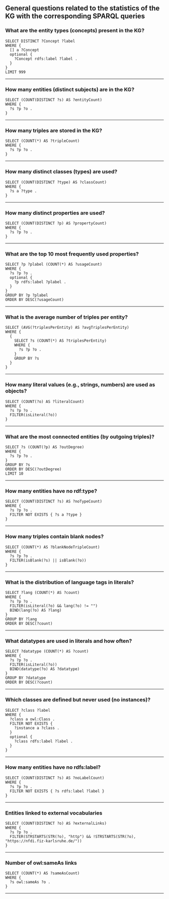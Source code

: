 
## General questions related to the statistics of the KG with the corresponding SPARQL queries

### What are the entity types (concepts) present in the KG?

```sparql
SELECT DISTINCT ?Concept ?label
WHERE {
  [] a ?Concept
  optional {
    ?Concept rdfs:label ?label .    
  }
}
LIMIT 999
```

---

### How many entities (distinct subjects) are in the KG?

```sparql
SELECT (COUNT(DISTINCT ?s) AS ?entityCount)
WHERE {
  ?s ?p ?o .
}
```

---

### How many triples are stored in the KG?

```sparql
SELECT (COUNT(*) AS ?tripleCount)
WHERE {
  ?s ?p ?o .
}
```

---

### How many distinct classes (types) are used?

```sparql
SELECT (COUNT(DISTINCT ?type) AS ?classCount)
WHERE {
  ?s a ?type .
}
```

---

### How many distinct properties are used?

```sparql
SELECT (COUNT(DISTINCT ?p) AS ?propertyCount)
WHERE {
  ?s ?p ?o .
}
```

---

### What are the top 10 most frequently used properties?

```sparql
SELECT ?p ?plabel (COUNT(*) AS ?usageCount)
WHERE {
  ?s ?p ?o .
  optional {
    ?p rdfs:label ?plabel .    
  }
}
GROUP BY ?p ?plabel
ORDER BY DESC(?usageCount)
```

---

### What is the average number of triples per entity?

```sparql
SELECT (AVG(?triplesPerEntity) AS ?avgTriplesPerEntity)
WHERE {
  {
    SELECT ?s (COUNT(*) AS ?triplesPerEntity)
    WHERE {
      ?s ?p ?o .
    }
    GROUP BY ?s
  }
}
```

---

### How many literal values (e.g., strings, numbers) are used as objects?

```sparql
SELECT (COUNT(?o) AS ?literalCount)
WHERE {
  ?s ?p ?o .
  FILTER(isLiteral(?o))
}
```

---
### What are the most connected entities (by outgoing triples)?

```sparql
SELECT ?s (COUNT(?p) AS ?outDegree)
WHERE {
  ?s ?p ?o .
}
GROUP BY ?s
ORDER BY DESC(?outDegree)
LIMIT 10
```

---

### How many entities have no rdf:type?

```sparql
SELECT (COUNT(DISTINCT ?s) AS ?noTypeCount)
WHERE {
  ?s ?p ?o .
  FILTER NOT EXISTS { ?s a ?type }
}
```

---

### How many triples contain blank nodes?

```sparql
SELECT (COUNT(*) AS ?blankNodeTripleCount)
WHERE {
  ?s ?p ?o .
  FILTER(isBlank(?s) || isBlank(?o))
}
```

---

### What is the distribution of language tags in literals?

```sparql
SELECT ?lang (COUNT(*) AS ?count)
WHERE {
  ?s ?p ?o .
  FILTER(isLiteral(?o) && lang(?o) != "")
  BIND(lang(?o) AS ?lang)
}
GROUP BY ?lang
ORDER BY DESC(?count)
```

---

### What datatypes are used in literals and how often?

```sparql
SELECT ?datatype (COUNT(*) AS ?count)
WHERE {
  ?s ?p ?o .
  FILTER(isLiteral(?o))
  BIND(datatype(?o) AS ?datatype)
}
GROUP BY ?datatype
ORDER BY DESC(?count)
```

---

### Which classes are defined but never used (no instances)?

```sparql
SELECT ?class ?label
WHERE {
  ?class a owl:Class .
  FILTER NOT EXISTS {
    ?instance a ?class .
  }
  optional {
    ?class rdfs:label ?label .    
  }
}
```

---

### How many entities have no rdfs:label?

```sparql
SELECT (COUNT(DISTINCT ?s) AS ?noLabelCount)
WHERE {
  ?s ?p ?o .
  FILTER NOT EXISTS { ?s rdfs:label ?label }
}
```

---
### Entities linked to external vocabularies

```sparql
SELECT (COUNT(DISTINCT ?o) AS ?externalLinks)
WHERE {
  ?s ?p ?o .
  FILTER(STRSTARTS(STR(?o), "http") && !STRSTARTS(STR(?o), "https://nfdi.fiz-karlsruhe.de/"))
}
```

---
### Number of owl:sameAs links

```sparql
SELECT (COUNT(*) AS ?sameAsCount)
WHERE {
  ?s owl:sameAs ?o .
}
```

---